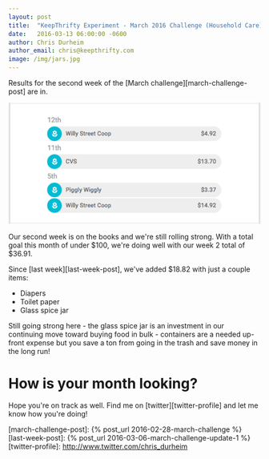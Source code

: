 ```yaml
---
layout: post
title:  "KeepThrifty Experiment - March 2016 Challenge (Household Care) - Week 2 Results"
date:   2016-03-13 06:00:00 -0600
author: Chris Durheim
author_email: chris@keepthrifty.com
image: /img/jars.jpg
---
```


Results for the second week of the [March challenge][march-challenge-post] are in.

![March week 2 results - $36.91 total][march-week-2-summary]

Our second week is on the books and we're still rolling strong. With a total goal this month of under $100, we're doing well with our week 2 total of $36.91.

Since [last week][last-week-post], we've added $18.82 with just a couple items:

* Diapers
* Toilet paper
* Glass spice jar

Still going strong here - the glass spice jar is an investment in our continuing move toward buying food in bulk - containers are a needed up-front expense but you save a ton from going in the trash and save money in the long run!

# How is your month looking? #

Hope you're on track as well. Find me on [twitter][twitter-profile] and let me know how you're doing!

[march-challenge-post]: {% post_url 2016-02-28-march-challenge %}
[last-week-post]: {% post_url 2016-03-06-march-challenge-update-1 %}
[twitter-profile]: http://www.twitter.com/chris_durheim

[march-week-2-summary]: /img/march-2016-w2-summary.png
